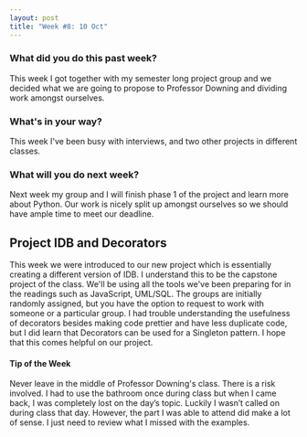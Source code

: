 ```yaml
---
layout: post
title: "Week #8: 10 Oct"
---
```


<h3> What did you do this past week? </h3>
This week I got together with my semester long project group and we decided what we are going to propose to Professor Downing and dividing work amongst ourselves.
<h3> What's in your way? </h3>
This week I've been busy with interviews, and two other projects in different classes.
<h3> What will you do next week? </h3>
Next week my group and I will finish phase 1 of the project and learn more about Python. Our work is nicely split up amongst ourselves so we should have ample time to meet our deadline.
<h2> Project IDB and Decorators</h2>
This week we were introduced to our new project which is essentially creating a different version of IDB. I understand this to be the capstone project of the class. We'll be using all the tools we've been preparing for in the readings such as JavaScript, UML/SQL. The groups are initially randomly assigned, but you have the option to request to work with someone or a particular group. 
I had trouble understanding the usefulness of decorators besides making code prettier and have less duplicate code, but I did learn that Decorators can be used for a Singleton pattern. I hope that this comes helpful on our project. 
<h4> Tip of the Week </h4>
Never leave in the middle of Professor Downing's class. There is a risk involved. I had to use the bathroom once during class but when I came back, I was completely lost on the day’s topic. Luckily I wasn’t called on during class that day. However, the part I was able to attend did make a lot of sense. I just need to review what I missed with the examples. 
